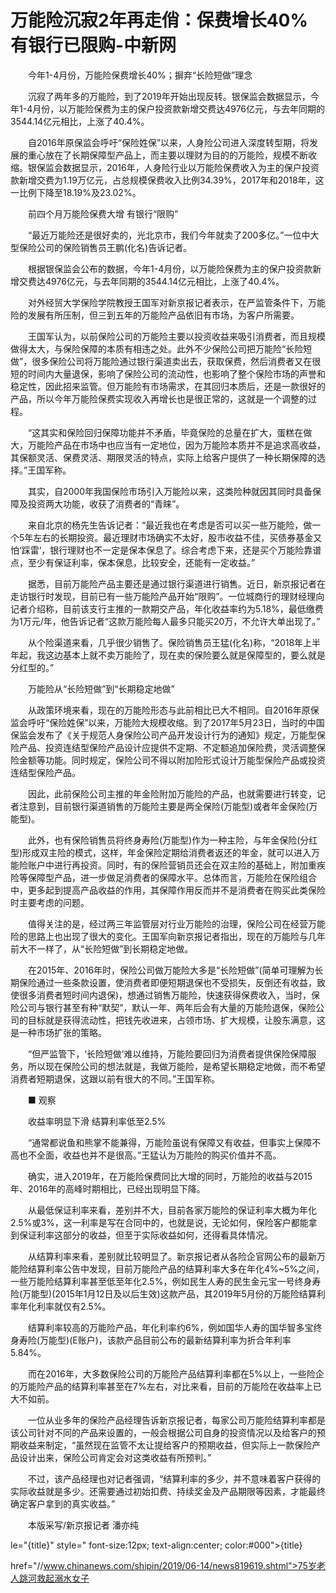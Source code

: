 # 万能险沉寂2年再走俏：保费增长40% 有银行已限购-中新网

　　今年1-4月份，万能险保费增长40%；摒弃“长险短做”理念

　　沉寂了两年多的万能险，到了2019年开始出现反转。银保监会数据显示，今年1-4月份，以万能险保费为主的保户投资款新增交费达4976亿元，与去年同期的3544.14亿元相比，上涨了40.4%。

　　自2016年原保监会呼吁“保险姓保”以来，人身险公司进入深度转型期，将发展的重心放在了长期保障型产品上，而主要以理财为目的的万能险，规模不断收缩。银保监会数据显示，2016年，人身险行业以万能险保费收入为主的保户投资款新增交费为1.19万亿元，占总规模保费收入比例34.39%，2017年和2018年，这一比例下降至18.19%及23.02%。

　　前四个月万能险保费大增 有银行“限购”

　　“最近万能险还是很好卖的，光北京市，我们今年就卖了200多亿。”一位中大型保险公司的保险销售员王鹏(化名)告诉记者。

　　根据银保监会公布的数据，今年1-4月份，以万能险保费为主的保户投资款新增交费达4976亿元，与去年同期的3544.14亿元相比，上涨了40.4%。

　　对外经贸大学保险学院教授王国军对新京报记者表示，在严监管条件下，万能险的发展有所压制，但三到五年的万能险产品依旧有市场，为客户所需要。

　　王国军认为，以前保险公司的万能险主要以投资收益来吸引消费者，而且规模做得太大，与保险保障的本质有相违之处。此外不少保险公司把万能险“长险短做”，很多保险公司将万能险通过银行渠道卖出去，获取保费，然后消费者又在很短的时间内大量退保，影响了保险公司的流动性，也影响了整个保险市场的声誉和稳定性，因此招来监管。但万能险有市场需求，在其回归本质后，还是一款很好的产品，所以今年万能险保费实现收入再增长也是很正常的，这就是一个调整的过程。

　　“这其实和保险回归保障功能并不矛盾，毕竟保险的总量在扩大，蛋糕在做大，万能险产品在市场中也应当有一定地位，因为万能险本质并不是追求高收益，其保额灵活、保费灵活、期限灵活的特点，实际上给客户提供了一种长期保障的选择。”王国军称。

　　其实，自2000年我国保险市场引入万能险以来，这类险种就因其同时具备保障及投资两大功能，收获了消费者的“青睐”。

　　来自北京的杨先生告诉记者：“最近我也在考虑是否可以买一些万能险，做一个5年左右的长期投资。最近理财市场确实不太好，股市收益不佳，买债券基金又怕‘踩雷’，银行理财也不一定是保本保息了。综合考虑下来，还是买个万能险靠谱点，至少有保证利率，保本保息，比较安全，还能有一定收益。”

　　据悉，目前万能险产品主要还是通过银行渠道进行销售。近日，新京报记者在走访银行时发现，目前已有一些万能险产品开始“限购”。一位城商行的理财经理向记者介绍称，目前该支行主推的一款期交产品，年化收益率约为5.18%，最低缴费为1万元/年，他告诉记者“这款万能险每人最多只能买20万，不允许大单出现了。”

　　从个险渠道来看，几乎很少销售了。保险销售员王猛(化名)称，“2018年上半年起，我这边基本上就不卖万能险了，现在卖的保险要么就是保障型的，要么就是分红型的。”

　　万能险从“长险短做”到“长期稳定地做”

　　从政策环境来看，现在的万能险形态与此前相比已大不相同。自2016年原保监会呼吁“保险姓保”以来，万能险大规模收缩。到了2017年5月23日，当时的中国保监会发布了《关于规范人身保险公司产品开发设计行为的通知》规定，万能型保险产品、投资连结型保险产品设计应提供不定期、不定额追加保险费，灵活调整保险金额等功能。同时规定，保险公司不得以附加险形式设计万能型保险产品或投资连结型保险产品。

　　因此，此前保险公司主推的年金险附加万能险的产品，也就需要进行转变，记者注意到，目前银行渠道销售的万能险主要是两全保险(万能型)或者年金保险(万能型)。

　　此外，也有保险销售员将终身寿险(万能型)作为一种主险，与年金保险(分红型)形成双主险的模式，这样，年金保险定期给消费者返还的年金，就可以进入万能险账户中进行再投资。同时，有的保险营销员还会在双主险的基础上，附加重疾险等保障型产品，进一步做足消费者的保障水平。总体而言，万能险在保险组合中，更多起到提高产品收益的作用，其保障作用反而并不是消费者在购买此类保险时主要考虑的问题。

　　值得关注的是，经过两三年监管层对行业万能险的治理，保险公司在经营万能险的思路上也出现了很大的变化。王国军向新京报记者指出，现在的万能险与几年前大不一样了，从“长险短做”到长期稳定地做。

　　在2015年、2016年时，保险公司做万能险大多是“长险短做”(简单可理解为长期保险通过一些条款设置，使消费者即便短期退保也不受损失，反倒还有收益，致使很多消费者短时间内退保)，想通过销售万能险，快速获得保费收入，当时，保险公司与银行甚至有种“默契”，默认一年、两年后会有大量的万能险退保，保险公司的目标就是获得流动性，把钱先收进来，占领市场、扩大规模，让股东满意，这是一种市场扩张的策略。

　　“但严监管下，‘长险短做’难以维持，万能险要回归为消费者提供保险保障服务，所以现在保险公司的想法就是，我做万能险，是希望长期稳定地做，而不希望消费者短期退保，这跟以前有很大的不同。”王国军称。

　　■ 观察

　　收益率明显下滑 结算利率低至2.5%

　　“通常都说鱼和熊掌不能兼得，万能险虽说有保障又有收益，但事实上保障不高也不全面，收益也并不是很高。”王猛认为万能险的购买价值并不高。

　　确实，进入2019年，在万能险保费同比大增的同时，万能险的收益与2015年、2016年的高峰时期相比，已经出现明显下降。

　　从最低保证利率来看，差别并不大，目前各家万能险的保证利率大概为年化2.5%或3%，这一利率是写在合同中的，也就是说，无论如何，保险客户都能拿到保证利率这部分的收益，但至于实际收益如何，还得看具体情况。

　　从结算利率来看，差别就比较明显了。新京报记者从各险企官网公布的最新万能险结算利率公告中发现，目前万能险产品的结算利率大多在年化4%~5%之间，一些万能险结算利率甚至低至年化2.5%，例如民生人寿的民生金元宝一号终身寿险(万能型)(2015年1月12日及以后生效)这款产品，其2019年5月份的万能险结算利率年化利率就仅有2.5%。

　　结算利率较高的万能险产品，年化利率约6%，例如国华人寿的国华智多宝终身寿险(万能型)(E账户)，该款产品目前公布的最新结算利率为折合年利率5.84%。

　　而在2016年，大多数保险公司的万能险产品结算利率都在5%以上，一些险企的万能险产品的结算利率甚至在7%左右，对比来看，目前的万能险在收益率上已大不如前。

　　一位从业多年的保险产品经理告诉新京报记者，每家公司万能险结算利率都是该公司针对不同的产品来设置的，一般会根据公司自身的投资情况以及给客户的预期收益来制定，“虽然现在监管不太让提给客户的预期收益，但实际上一款保险产品设计出来，保险公司肯定会对这类收益有所预判。”

　　不过，该产品经理也对记者强调，“结算利率的多少，并不意味着客户获得的实际收益就是多少。还需要通过初始扣费、持续奖金及产品期限等因素，才能最终确定客户拿到的真实收益。”

　　本版采写/新京报记者 潘亦纯

le="{title}" style=" font-size:12px; text-align:center; color:#000">{title}

href="//www.chinanews.com/shipin/2019/06-14/news819619.shtml">75岁老人跳河救起溺水女子
